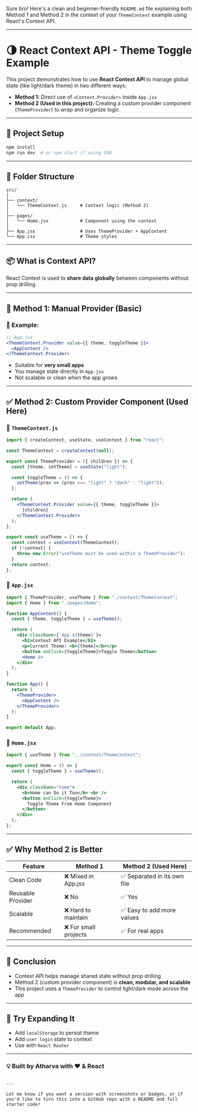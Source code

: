 Sure bro! Here's a clean and beginner-friendly `README.md` file explaining both Method 1 and Method 2 in the context of your `ThemeContext` example using React's Context API.

---

# 🌗 React Context API - Theme Toggle Example

This project demonstrates how to use **React Context API** to manage global state (like light/dark theme) in two different ways:

- **Method 1:** Direct use of `<Context.Provider>` inside `App.jsx`
- **Method 2 (Used in this project):** Creating a custom provider component (`ThemeProvider`) to wrap and organize logic

---

## 🔧 Project Setup

```bash
npm install
npm run dev  # or npm start if using CRA
````

---

## 📁 Folder Structure

```
src/
│
├── context/
│   └── ThemeContext.js     # Context logic (Method 2)
│
├── pages/
│   └── Home.jsx            # Component using the context
│
├── App.jsx                 # Uses ThemeProvider + AppContent
└── App.css                 # Theme styles
```

---

## 📦 What is Context API?

React Context is used to **share data globally** between components without prop drilling.

---

## 🧠 Method 1: Manual Provider (Basic)

### 🔸 Example:

```jsx
// App.jsx
<ThemeContext.Provider value={{ theme, toggleTheme }}>
  <AppContent />
</ThemeContext.Provider>
```

* Suitable for **very small apps**
* You manage state directly in `App.jsx`
* Not scalable or clean when the app grows

---

## ✅ Method 2: Custom Provider Component (Used Here)

### 📄 `ThemeContext.js`

```jsx
import { createContext, useState, useContext } from "react";

const ThemeContext = createContext(null);

export const ThemeProvider = ({ children }) => {
  const [theme, setTheme] = useState("light");

  const toggleTheme = () => {
    setTheme(prev => (prev === "light" ? "dark" : "light"));
  };

  return (
    <ThemeContext.Provider value={{ theme, toggleTheme }}>
      {children}
    </ThemeContext.Provider>
  );
};

export const useTheme = () => {
  const context = useContext(ThemeContext);
  if (!context) {
    throw new Error("useTheme must be used within a ThemeProvider");
  }
  return context;
};
```

### 📄 `App.jsx`

```jsx
import { ThemeProvider, useTheme } from "./context/ThemeContext";
import { Home } from "./pages/Home";

function AppContent() {
  const { theme, toggleTheme } = useTheme();

  return (
    <div className={`App ${theme}`}>
      <h1>Context API Example</h1>
      <p>Current Theme: <b>{theme}</b></p>
      <button onClick={toggleTheme}>Toggle Theme</button>
      <Home />
    </div>
  );
}

function App() {
  return (
    <ThemeProvider>
      <AppContent />
    </ThemeProvider>
  );
}

export default App;
```

### 📄 `Home.jsx`

```jsx
import { useTheme } from "../context/ThemeContext";

export const Home = () => {
  const { toggleTheme } = useTheme();

  return (
    <div className="home">
      <b>Home can Do it Too</b> <br />
      <button onClick={toggleTheme}>
        Toggle Theme From Home Component
      </button>
    </div>
  );
};
```

---

## ✅ Why Method 2 is Better

| Feature           | Method 1             | Method 2 (Used Here)        |
| ----------------- | -------------------- | --------------------------- |
| Clean Code        | ❌ Mixed in App.jsx   | ✅ Separated in its own file |
| Reusable Provider | ❌ No                 | ✅ Yes                       |
| Scalable          | ❌ Hard to maintain   | ✅ Easy to add more values   |
| Recommended       | ❌ For small projects | ✅ For real apps             |

---

## 🎯 Conclusion

* Context API helps manage shared state without prop drilling
* Method 2 (custom provider component) is **clean, modular, and scalable**
* This project uses a `ThemeProvider` to control light/dark mode across the app

---

## 🧪 Try Expanding It

* Add `localStorage` to persist theme
* Add `user login` state to context
* Use with `React Router`

---

### 💡 Built by Atharva with ❤️ & React

```

---

Let me know if you want a version with screenshots or badges, or if you'd like to turn this into a GitHub repo with a README and full starter code!
```
